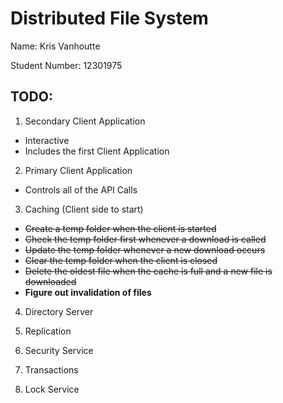 # Distributed File System

Name: Kris Vanhoutte

Student Number: 12301975

## TODO:

1. Secondary Client Application

- Interactive
- Includes the first Client Application

2. Primary Client Application

- Controls all of the API Calls

3. Caching (Client side to start)

- ~~Create a temp folder when the client is started~~
- ~~Check the temp folder first whenever a download is called~~
- ~~Update the temp folder whenever a new download occurs~~
- ~~Clear the temp folder when the client is closed~~
- ~~Delete the oldest file when the cache is full and a new file is downloaded~~
- **Figure out invalidation of files**

4. Directory Server

5. Replication

6. Security Service

7. Transactions

8. Lock Service